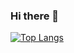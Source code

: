 ### Hi there 👋

[![Top Langs](https://github-readme-stats.vercel.app/api/top-langs/?username=beboliveira&count_private=true)](https://github.com/anuraghazra/github-readme-stats)

